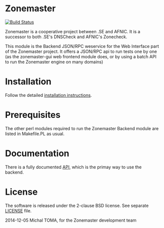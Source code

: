 Zonemaster
==========
[![Build Status](https://travis-ci.org/dotse/zonemaster-backend.svg?branch=master)](https://travis-ci.org/dotse/zonemaster-backend)

Zonemaster is a cooperative project between .SE and AFNIC. It is a successor
to both .SE's DNSCheck and AFNIC's Zonecheck.

This module is the Backend JSON/RPC weservice for the Web Interface part of
the Zonemaster project. It offers a JSON/RPC api to run tests one by one
(as the zonemaster-gui web frontend module does, or by using a batch API to
run the Zonemaster engine on many domains)

Installation
============

Follow the detailed [installation instructions](docs/installation.md).

Prerequisites
=============

The other perl modules required to run the Zonemaster Backend module are
listed in Makefile.PL as usual. 

Documentation
=============

There is a fully documented [API](docs/API.md), which is the primay way
to use the backend.

License
=======

The software is released under the 2-clause BSD license. See separate
[LICENSE](LICENSE) file.


2014-12-05 Michal TOMA, for the Zonemaster development team
